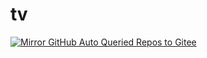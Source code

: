 # tv

[![Mirror GitHub Auto Queried Repos to Gitee](https://github.com/Tangsan99999/tv/actions/workflows/auto-sync-manual-and-personal.yml/badge.svg)](https://github.com/Tangsan99999/tv/actions/workflows/auto-sync-manual-and-personal.yml)
